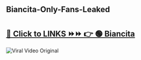 
 ## Biancita-Only-Fans-Leaked

# <h2><a href="https://clipsfans.com/Biancita&ref=git">🔗 Click to LINKS ⏩⏩ 👉 🟢 Biancita </a></h2>

<a href="https://clipsfans.com/Biancita&ref=git" rel="nofollow" data-target="animated-image.originalLink"><img src="https://i.ibb.co.com/xMMVF88/686577567.gif" alt="Viral Video Original" style="max-width: 100%; display: inline-block;" data-target="animated-image.originalImage"></a>
